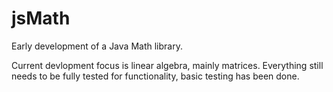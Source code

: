 # jsMath
 Early development of a Java Math library. 
 
 Current devlopment focus is linear algebra, mainly matrices. 
 Everything still needs to be fully tested for functionality, basic testing has been done. 
 
